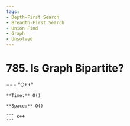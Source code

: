 ```yaml
---
tags:
- Depth-First Search
- Breadth-First Search
- Union Find
- Graph
- Unsolved
---
```



# 785. Is Graph Bipartite?

=== "C++"

    **Time:** O()

    **Space:** O()

    ``` c++
    ```